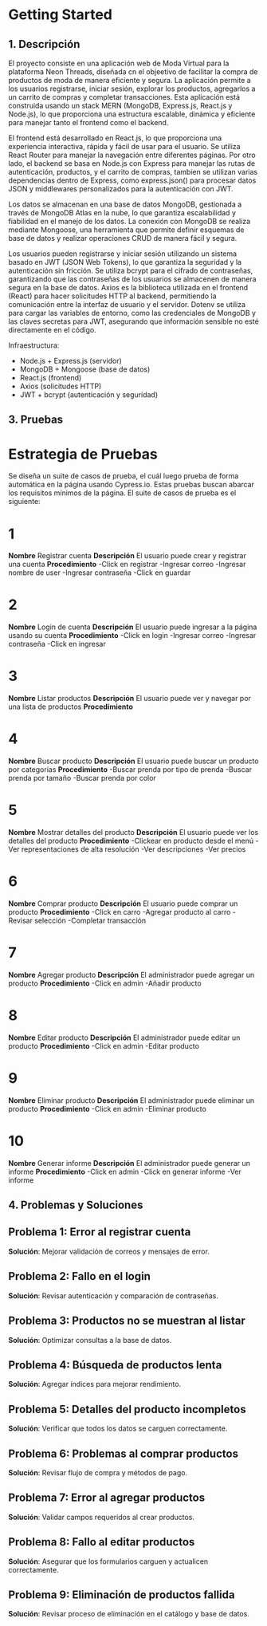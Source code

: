 # Getting Started 

## 1. Descripción

El proyecto consiste en una aplicación web de Moda Virtual para la plataforma Neon Threads, diseñada cn el objeetivo de facilitar la compra de productos de moda de manera eficiente y segura. La aplicación permite a los usuarios registrarse, iniciar sesión, explorar los productos, agregarlos a un carrito de compras y completar transacciones. Esta aplicación está construida usando un stack MERN (MongoDB, Express.js, React.js y Node.js), lo que proporciona una estructura escalable, dinámica y eficiente para manejar tanto el frontend como el backend. 

El frontend está desarrollado en React.js, lo que proporciona una experiencia interactiva, rápida y fácil de usar para el usuario. Se utiliza React Router para manejar la navegación entre diferentes páginas. Por otro lado, el backend se basa en Node.js con Express para manejar las rutas de autenticación, productos, y el carrito de compras, tambien se utilizan varias dependencias dentro de Express, como express.json() para procesar datos JSON y middlewares personalizados para la autenticación con JWT. 

Los datos se almacenan en una base de datos MongoDB, gestionada a través de MongoDB Atlas en la nube, lo que garantiza escalabilidad y fiabilidad en el manejo de los datos. La conexión con MongoDB se realiza mediante Mongoose, una herramienta que permite definir esquemas de base de datos y realizar operaciones CRUD de manera fácil y segura. 

Los usuarios pueden registrarse y iniciar sesión utilizando un sistema basado en JWT (JSON Web Tokens), lo que garantiza la seguridad y la autenticación sin fricción. Se utiliza bcrypt para el cifrado de contraseñas, garantizando que las contraseñas de los usuarios se almacenen de manera segura en la base de datos. Axios es la biblioteca utilizada en el frontend (React) para hacer solicitudes HTTP al backend, permitiendo la comunicación entre la interfaz de usuario y el servidor. Dotenv se utiliza para cargar las variables de entorno, como las credenciales de MongoDB y las claves secretas para JWT, asegurando que información sensible no esté directamente en el código. 

Infraestructura:
- Node.js + Express.js (servidor)
- MongoDB + Mongoose (base de datos)
- React.js (frontend)
- Axios (solicitudes HTTP)
- JWT + bcrypt (autenticación y seguridad)

## 3. Pruebas
# Estrategia de Pruebas
Se diseña un suite de casos de prueba, el cuál luego prueba de forma automática en la página usando Cypress.io.
Estas pruebas buscan abarcar los requisitos mínimos de la página.
El suite de casos de prueba es el siguiente:


# 1
**Nombre** Registrar cuenta
**Descripción** El usuario puede crear y registrar una cuenta
**Procedimiento** 
  -Click en registrar
  -Ingresar correo
  -Ingresar nombre de user
  -Ingresar contraseña
  -Click en guardar
  
# 2
**Nombre** Login de cuenta
**Descripción** El usuario puede ingresar a la página usando su cuenta
**Procedimiento** 
  -Click en login
  -Ingresar correo
  -Ingresar contraseña
  -Click en ingresar
  
# 3
**Nombre** Listar productos
**Descripción** El usuario puede ver y navegar por una lista de productos
**Procedimiento** 

# 4
**Nombre** Buscar producto
**Descripción** El usuario puede buscar un producto por categorías
**Procedimiento** 
  -Buscar prenda por tipo de prenda
  -Buscar prenda por tamaño
  -Buscar prenda por color
  
# 5
**Nombre** Mostrar detalles del producto
**Descripción** El usuario puede ver los detalles del producto
**Procedimiento** 
  -Clickear en producto desde el menú
  -Ver representaciones de alta resolución
  -Ver descripciones
  -Ver precios
  
# 6
**Nombre** Comprar producto
**Descripción** El usuario puede comprar un producto
**Procedimiento** 
  -Click en carro
  -Agregar producto al carro
  -Revisar selección
  -Completar transacción
  
# 7
**Nombre** Agregar producto
**Descripción** El administrador puede agregar un producto
**Procedimiento**
  -Click en admin
  -Añadir producto
  
# 8
**Nombre** Editar producto
**Descripción** El administrador puede editar un producto
**Procedimiento**
  -Click en admin
  -Editar producto
  
# 9
**Nombre** Eliminar producto
**Descripción** El administrador puede eliminar un producto
**Procedimiento**
  -Click en admin
  -Eliminar producto
  
# 10
**Nombre** Generar informe
**Descripción** El administrador puede generar un informe
**Procedimiento**
  -Click en admin
  -Click en generar informe
  -Ver informe

## 4. Problemas y Soluciones

## Problema 1: Error al registrar cuenta
**Solución**: Mejorar validación de correos y mensajes de error.

## Problema 2: Fallo en el login
**Solución**: Revisar autenticación y comparación de contraseñas.

## Problema 3: Productos no se muestran al listar
**Solución**: Optimizar consultas a la base de datos.

## Problema 4: Búsqueda de productos lenta
**Solución**: Agregar índices para mejorar rendimiento.

## Problema 5: Detalles del producto incompletos
**Solución**: Verificar que todos los datos se carguen correctamente.

## Problema 6: Problemas al comprar productos
**Solución**: Revisar flujo de compra y métodos de pago.

## Problema 7: Error al agregar productos
**Solución**: Validar campos requeridos al crear productos.

## Problema 8: Fallo al editar productos
**Solución**: Asegurar que los formularios carguen y actualicen correctamente.

## Problema 9: Eliminación de productos fallida
**Solución**: Revisar proceso de eliminación en el catálogo y base de datos.

